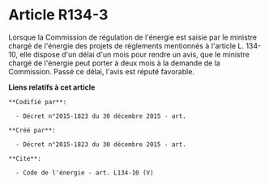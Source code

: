 # Article R134-3

Lorsque la Commission de régulation de l'énergie est saisie par le ministre chargé de l'énergie des projets de règlements
mentionnés à l'article L. 134-10, elle dispose d'un délai d'un mois pour rendre un avis, que le ministre chargé de l'énergie
peut porter à deux mois à la demande de la Commission. Passé ce délai, l'avis est réputé favorable.

**Liens relatifs à cet article**

	**Codifié par**:

	  - Décret n°2015-1823 du 30 décembre 2015 - art.

	**Créé par**:

	  - Décret n°2015-1823 du 30 décembre 2015 - art.

	**Cite**:

	  - Code de l'énergie - art. L134-10 (V)
